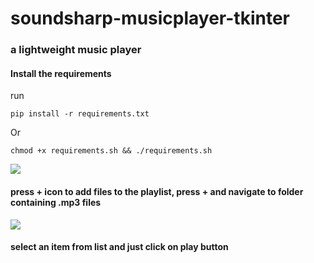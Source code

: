 # soundsharp-musicplayer-tkinter
<h3>a lightweight music player</h3>
<H4>Install the requirements</H4>
run 

```shell
pip install -r requirements.txt
``` 
Or

```shell
chmod +x requirements.sh && ./requirements.sh
```

<img src="https://i.imgur.com/YXOVLJH.png">

<h4>press + icon to add files to the playlist, press + and navigate to folder containing .mp3 files</h4>

<img src="https://i.imgur.com/wE8WM0y.png">

<h4>select an item from list and just click on play button</h4>
